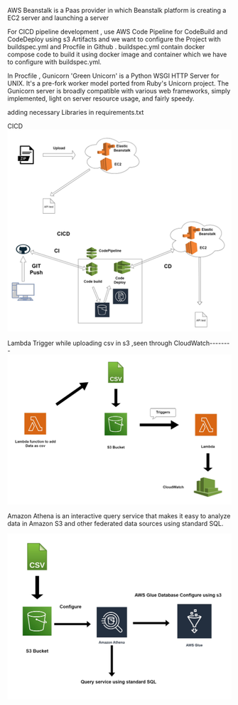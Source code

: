 
AWS Beanstalk is a Paas provider in which Beanstalk platform is creating a EC2 server 
and launching a server

For CICD pipeline development , use AWS Code Pipeline for CodeBuild and CodeDeploy using s3 Artifacts and we want to configure the Project with buildspec.yml and Procfile in Github . buildspec.yml contain docker compose code to build it using docker image and container which we have to configure with buildspec.yml. 

In Procfile , Gunicorn 'Green Unicorn' is a Python WSGI HTTP Server for UNIX. It's a pre-fork worker model ported from Ruby's Unicorn project. The Gunicorn server is broadly compatible with various web frameworks, simply implemented, light on server resource usage, and fairly speedy.

adding necessary Libraries in requirements.txt




CICD
![CI/CD Pipeline](https://raw.githubusercontent.com/VikasSivashankaran/AWS_Beanstalk_CICD_Pipeline/main/cicdaws.jpg)

Lambda Trigger while uploading csv in s3 ,seen through CloudWatch--------
![CI/CD Pipeline](https://raw.githubusercontent.com/VikasSivashankaran/AWS_Beanstalk_CICD_Pipeline/main/Lambda.jpg)

Amazon Athena is an interactive query service that makes it easy to analyze data in Amazon S3 and other federated data sources using standard SQL.

![CI/CD Pipeline](https://raw.githubusercontent.com/VikasSivashankaran/AWS_Beanstalk_CICD_Pipeline/main/Athena.jpg)

